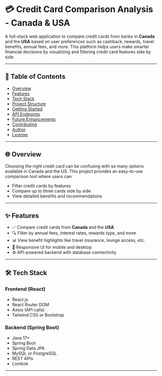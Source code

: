 # 💳 Credit Card Comparison Analysis - Canada & USA

A full-stack web application to compare credit cards from banks in **Canada** and the **USA** based on user preferences such as cashback, rewards, travel benefits, annual fees, and more. This platform helps users make smarter financial decisions by visualizing and filtering credit card features side by side.

---

## 📌 Table of Contents

- [Overview](#-overview)
- [Features](#-features)
- [Tech Stack](#-tech-stack)
- [Project Structure](#-project-structure)
- [Getting Started](#-getting-started)
- [API Endpoints](#-api-endpoints)
- [Future Enhancements](#-future-enhancements)
- [Contributing](#-contributing)
- [Author](#-author)
- [License](#-license)

---

## 🌐 Overview

Choosing the right credit card can be confusing with so many options available in Canada and the US. This project provides an easy-to-use comparison tool where users can:

- Filter credit cards by features
- Compare up to three cards side by side
- View detailed benefits and recommendations

---

## ✨ Features

- ✅ Compare credit cards from **Canada** and the **USA**
- 🔍 Filter by annual fees, interest rates, rewards type, and more
- 📊 View benefit highlights like travel insurance, lounge access, etc.
- 📱 Responsive UI for mobile and desktop
- ⚙️ API-powered backend with database connectivity

---

## 🛠️ Tech Stack

### Frontend (React)
- React.js
- React Router DOM
- Axios (API calls)
- Tailwind CSS or Bootstrap

### Backend (Spring Boot)
- Java 17+
- Spring Boot
- Spring Data JPA
- MySQL or PostgreSQL
- REST APIs
- Lombok

---
